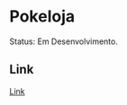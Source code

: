 <h1>Pokeloja</h1>
<blockquoat>Status: Em Desenvolvimento.</blockquoat>

## Link
<a href="https://johnnysat.github.io/pokeloja/">Link</a>


